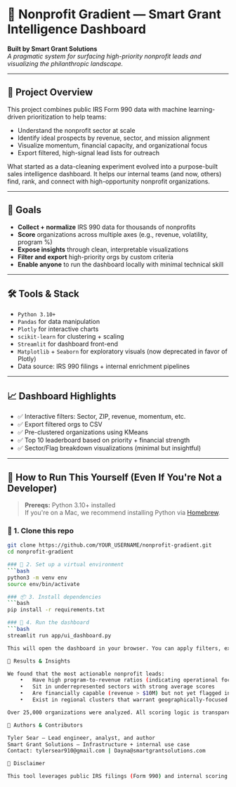 # 🧠 Nonprofit Gradient — Smart Grant Intelligence Dashboard

**Built by Smart Grant Solutions**  
_A pragmatic system for surfacing high-priority nonprofit leads and visualizing the philanthropic landscape._

---

## 🚀 Project Overview

This project combines public IRS Form 990 data with machine learning-driven prioritization to help teams:
- Understand the nonprofit sector at scale
- Identify ideal prospects by revenue, sector, and mission alignment
- Visualize momentum, financial capacity, and organizational focus
- Export filtered, high-signal lead lists for outreach

What started as a data-cleaning experiment evolved into a purpose-built sales intelligence dashboard. It helps our internal teams (and now, others) find, rank, and connect with high-opportunity nonprofit organizations.

---

## 🎯 Goals

- **Collect + normalize** IRS 990 data for thousands of nonprofits
- **Score** organizations across multiple axes (e.g., revenue, volatility, program %)
- **Expose insights** through clean, interpretable visualizations
- **Filter and export** high-priority orgs by custom criteria
- **Enable anyone** to run the dashboard locally with minimal technical skill

---

## 🛠 Tools & Stack

- `Python 3.10+`
- `Pandas` for data manipulation
- `Plotly` for interactive charts
- `scikit-learn` for clustering + scaling
- `Streamlit` for dashboard front-end
- `Matplotlib` + `Seaborn` for exploratory visuals (now deprecated in favor of Plotly)
- Data source: IRS 990 filings + internal enrichment pipelines

---

## 📈 Dashboard Highlights

- ✅ Interactive filters: Sector, ZIP, revenue, momentum, etc.
- ✅ Export filtered orgs to CSV
- ✅ Pre-clustered organizations using KMeans
- ✅ Top 10 leaderboard based on priority + financial strength
- ✅ Sector/Flag breakdown visualizations (minimal but insightful)
---

## 🧰 How to Run This Yourself (Even If You're Not a Developer)

> **Prereqs:** Python 3.10+ installed  
> If you're on a Mac, we recommend installing Python via [Homebrew](https://brew.sh).

### 🔨 1. Clone this repo
```bash
git clone https://github.com/YOUR_USERNAME/nonprofit-gradient.git
cd nonprofit-gradient

### 🧪 2. Set up a virtual environment
```bash
python3 -m venv env
source env/bin/activate

### 📦 3. Install dependencies
```bash
pip install -r requirements.txt

### 🚦 4. Run the dashboard
```bash
streamlit run app/ui_dashboard.py

This will open the dashboard in your browser. You can apply filters, explore the data, and download your own lead lists.

👀 Results & Insights

We found that the most actionable nonprofit leads:
	•	Have high program-to-revenue ratios (indicating operational focus)
	•	Sit in underrepresented sectors with strong average scores
	•	Are financially capable (revenue > $10M) but not yet flagged internally
	•	Exist in regional clusters that warrant geographically-focused outreach

Over 25,000 organizations were analyzed. All scoring logic is transparent and reproducible.

👥 Authors & Contributors

Tyler Sear – Lead engineer, analyst, and author
Smart Grant Solutions – Infrastructure + internal use case
Contact: tylersear910@gmail.com | Dayna@smartgrantsolutions.com

🧼 Disclaimer

This tool leverages public IRS filings (Form 990) and internal scoring metrics. It is a research and prioritization tool, not a definitive indicator of organizational value or eligibility. Use it to surface strong leads, but always validate manually before engagement.
